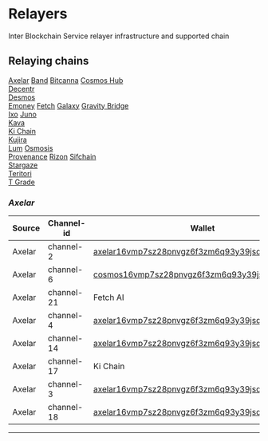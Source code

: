 # Relayers
Inter Blockchain Service relayer infrastructure and supported chain

## Relaying chains  
[Axelar](https://github.com/Inter-Blockchain-Service/Relayers/blob/main/README.md#axelar)
[Band](https://github.com/Inter-Blockchain-Service/Relayers/blob/main/README.md#band)
[Bitcanna](https://github.com/Inter-Blockchain-Service/Relayers/blob/main/README.md#bitcanna)
[Cosmos Hub](https://github.com/Inter-Blockchain-Service/Relayers/blob/main/README.md#cosmos-hub)  
[Decentr](https://github.com/Inter-Blockchain-Service/Relayers/blob/main/README.md#decentr)  
[Desmos](https://github.com/Inter-Blockchain-Service/Relayers/blob/main/README.md#desmos)  
[Emoney](https://github.com/Inter-Blockchain-Service/Relayers/blob/main/README.md#emoney) 
[Fetch](https://github.com/Inter-Blockchain-Service/Relayers/blob/main/README.md#fetch)
[Galaxy](https://github.com/Inter-Blockchain-Service/Relayers/blob/main/README.md#galaxy)
[Gravity Bridge](https://github.com/Inter-Blockchain-Service/Relayers/blob/main/README.md#gravity-bridge)  
[Ixo](https://github.com/Inter-Blockchain-Service/Relayers/blob/main/README.md#ixo)
[Juno](https://github.com/Inter-Blockchain-Service/Relayers/blob/main/README.md#juno)  
[Kava](https://github.com/Inter-Blockchain-Service/Relayers/blob/main/README.md#kava)  
[Ki Chain](https://github.com/Inter-Blockchain-Service/Relayers/blob/main/README.md#ki-chain)  
[Kujira](https://github.com/Inter-Blockchain-Service/Relayers/blob/main/README.md#kujira)  
[Lum](https://github.com/Inter-Blockchain-Service/Relayers/blob/main/README.md#lum)
[Osmosis](https://github.com/Inter-Blockchain-Service/Relayers/blob/main/README.md#osmosis)  
[Provenance](https://github.com/Inter-Blockchain-Service/Relayers/blob/main/README.md#provenance)
[Rizon](https://github.com/Inter-Blockchain-Service/Relayers/blob/main/README.md#rizon)
[Sifchain](https://github.com/Inter-Blockchain-Service/Relayers/blob/main/README.md#sifchain)   
[Stargaze](https://github.com/Inter-Blockchain-Service/Relayers/blob/main/README.md#stargaze)  
[Teritori](https://github.com/Inter-Blockchain-Service/Relayers/blob/main/README.md#teritori)   
[T Grade](https://github.com/Inter-Blockchain-Service/Relayers/blob/main/README.md#t-grade)  


### _Axelar_  
 
| Source | Channel-id | Wallet | Destination | Channel-id | Wallet |
| ------|-----|-----|-----|-----|-----|
| Axelar | channel-2 | [axelar16vmp7sz28pnvgz6f3zm6q93y39jsd33aszn9np](https://www.mintscan.io/axelar/account/axelar16vmp7sz28pnvgz6f3zm6q93y39jsd33aszn9np) | Cosmos Hub | channel-293 | [axelar16vmp7sz28pnvgz6f3zm6q93y39jsd33aszn9np](https://www.mintscan.io/axelar/account/axelar16vmp7sz28pnvgz6f3zm6q93y39jsd33aszn9np) |
| Axelar | channel-6 | [cosmos16vmp7sz28pnvgz6f3zm6q93y39jsd33a5v9dcq](https://www.mintscan.io/cosmos/account/cosmos16vmp7sz28pnvgz6f3zm6q93y39jsd33a5v9dcq) | E Money | channel-26 |  
| Axelar | channel-21 | Fetch AI | channel-14 |   
| Axelar | channel-4 | [axelar16vmp7sz28pnvgz6f3zm6q93y39jsd33aszn9np](https://www.mintscan.io/axelar/account/axelar16vmp7sz28pnvgz6f3zm6q93y39jsd33aszn9np) | Juno | channel-71 |  
| Axelar | channel-14 | [axelar16vmp7sz28pnvgz6f3zm6q93y39jsd33aszn9np](https://www.mintscan.io/axelar/account/axelar16vmp7sz28pnvgz6f3zm6q93y39jsd33aszn9np) | Kujira | channel-9 |  
| Axelar | channel-17 | Ki Chain | channel-19 | 
| Axelar | channel-3 | [axelar16vmp7sz28pnvgz6f3zm6q93y39jsd33aszn9np](https://www.mintscan.io/axelar/account/axelar16vmp7sz28pnvgz6f3zm6q93y39jsd33aszn9np) | Osmosis | channel-208 | 
| Axelar | channel-18 | [axelar16vmp7sz28pnvgz6f3zm6q93y39jsd33aszn9np](https://www.mintscan.io/axelar/account/axelar16vmp7sz28pnvgz6f3zm6q93y39jsd33aszn9np) | Stargaze | channel-50 |  


----------------  
